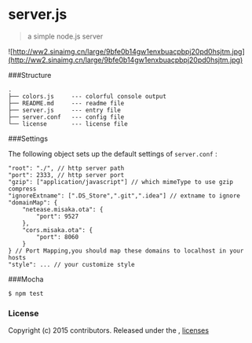 server.js
=========

> a simple node.js server

![http://ww2.sinaimg.cn/large/9bfe0b14gw1enxbuacpbpj20pd0hsjtm.jpg](http://ww2.sinaimg.cn/large/9bfe0b14gw1enxbuacpbpj20pd0hsjtm.jpg)

###Structure

```
.
├── colors.js     --- colorful console output
├── README.md     --- readme file
├── server.js     --- entry file
├── server.conf   --- config file
└── license       --- license file
```

###Settings

The following object sets up the default settings of ```server.conf``` :

```
"root": "./", // http server path
"port": 2333, // http server port
"gzip": ["application/javascript"] // which mimeType to use gzip compress
"ignoreExtname": [".DS_Store",".git",".idea"] // extname to ignore
"domainMap": {
    "netease.misaka.ota": {
        "port": 9527
    },
    "cors.misaka.ota": {
        "port": 8060
    }
} // Port Mapping,you should map these domains to localhost in your hosts
"style": ... // your customize style
```

###Mocha

```
$ npm test
```

### License

Copyright (c) 2015 contributors.
Released under the ,  [licenses](https://raw.githubusercontent.com/otarim/server.js/master/LICENSE)